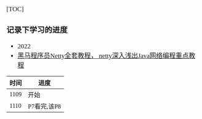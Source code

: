 <span  style="font-family: Simsun,serif; font-size: 17px; ">

[TOC]

### 记录下学习的进度

- 2022
- [黑马程序员Netty全套教程， netty深入浅出Java网络编程重点教程](https://www.bilibili.com/video/BV1py4y1E7oA)

| 时间     | 进度      |
|--------------|---------------|
| 1109 | 开始   |
| 1110  | P7看完,该P8   |

</span>